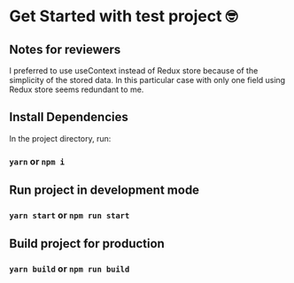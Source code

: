# Get Started with test project 🤓

## Notes for reviewers

I preferred to use useContext instead of Redux store because of the simplicity of the stored data. In this particular case with only one field using Redux store seems redundant to me.

## Install Dependencies

In the project directory, run:

### `yarn` or `npm i`

## Run project in development mode

### `yarn start` or `npm run start`

## Build project for production

### `yarn build` or `npm run build`